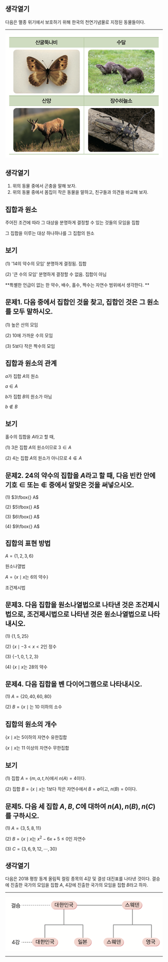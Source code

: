 

## 생각열기

다음은 멸종 위기에서 보호하기 위해 한국의 천연기념물로 지정된 동물들이다.

---

![](Pasted%20image%2020250729020537.png)

## 생각열기

1. 위의 동물 중에서 곤충을 말해 보자.
2. 위의 동물 중에서 몸집이 작은 동물을 말하고, 친구들과 의견을 바교해 보자.

## 집합과 원소

주어진 조건에 따라 그 대상을 분명하게 결정할 수 있는 것들의 모임을 집합

그 집합을 이루는 대상 하나하나를 그 집합의 원소

## 보기

(1) '$14$의 약수의 모임' 분명하게 결정됨. 집합

(2) '큰 수의 모임' 분명하게 결정할 수 없음. 집합이 아님

**특별한 언급이 없는 한 약수, 배수, 홀수, 짝수는 자연수 범위에서 생각한다. **


## 문제1. 다음 중에서 집합인 것을 찾고, 집합인 것은 그 원소를 모두 말하시오.

(1) 높은 산의 모임

(2) 10에 가까운 수의 모임

(3) 5보다  작은 짝수의 모임

## 집합과 원소의 관계

$a$가 집합 $A$의 원소

$a\in A$

$b$가 집합 $B$의 원소가 아님

$b\not\in B$



## 보기

홀수의 집합을 $A$라고 할 때, 

(1) $3$은 집합 $A$의 원소이므로 $3\in A$

(2) $4$는 집합 $A$의 원소가 아니므로 $4\not\in A$

## 문제2. $24$의 약수의 집합을 $A$라고 할 때, 다음 빈칸 안에 기호 $\in$ 또는 $\not\in$ 중에서 알맞은 것을 써넣으시오. 

(1) $3\fbox{} A$

(2) $5\fbox{} A$

(3) $6\fbox{} A$

(4) $9\fbox{} A$



## 집합의 표현 방법

$A=\lbrace 1,2, 3, 6\rbrace$

원소나열법

$A=\lbrace x\mid x\text{는 6의 약수}\rbrace$

조건제시법

## 문제3. 다음 집합을 원소나열법으로 나타낸 것은 조건제시법으로, 조건제시법으로 나타낸 것은 원소나열법으로 나타내시오. 

(1) $\lbrace 1, 5, 25\rbrace$

(2) $\lbrace x\mid -3<x<2\text{인 정수}$

(3) $\lbrace -1, 0, 1, 2, 3\rbrace$

(4) $\lbrace x\mid x\text{는 28의 약수}$

## 문제4. 다음 집합을 벤 다이어그램으로 나타내시오. 

(1) $A=\lbrace 20, 40, 60, 80\rbrace$

(2) $B=\lbrace x\mid \text{는 10 이하의 소수}$



## 집합의 원소의 개수

$\lbrace x\mid x\text{는 5이하의 자연수}$ 유한집합

$\lbrace x\mid x\text{는 11 이상의 자연수}$ 무한집합

## 보기

(1) 집합 $A=\lbrace m, a, t, h\rbrace$에서 $n(A)=4$이다.

(2) 집합 $B=\lbrace x\mid x\text{는 1보다 작은 자연수}$에서 $B=\emptyset$이고, $n(B)=0$이다.

## 문제5. 다음 세 집합 $A, B, C$에 대하여 $n(A), n(B), n(C)$ 를 구하시오. 

(1) $A=\lbrace 3, 5, 8, 11\rbrace$

(2) $B=\lbrace x\mid x\text{는 } x^2-6x+5\leq 0\text{인 자연수}$

(3) $C=\lbrace 3, 6, 9, 12, \cdots, 30\rbrace$



## 생각열기

다음은 2018 평창 동계 올림픽 컬링 종목의 4강 및 결성 대진표를 나타낸 것이다. 결승에 진출한 국가의 모임을 집합 $A$, 4강에 진출한 국가의 모임을 집합 $B$라고 하자.

---

![](Pasted%20image%2020250729235108.png)

---

